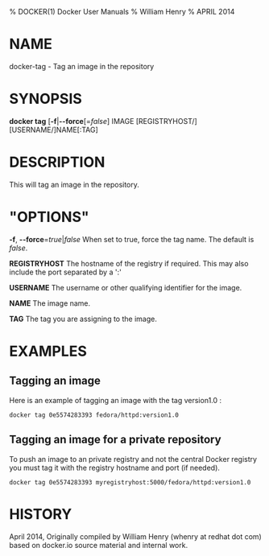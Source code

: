 % DOCKER(1) Docker User Manuals
% William Henry
% APRIL 2014
# NAME
docker-tag - Tag an image in the repository

# SYNOPSIS
**docker tag** [**-f**|**--force**[=*false*]
IMAGE [REGISTRYHOST/][USERNAME/]NAME[:TAG]

# DESCRIPTION
This will tag an image in the repository.

# "OPTIONS"
**-f**, **--force**=*true*|*false*
   When set to true, force the tag name. The default is *false*.

**REGISTRYHOST**
   The hostname of the registry if required. This may also include the port
separated by a ':'

**USERNAME**
   The username or other qualifying identifier for the image.

**NAME**
   The image name.

**TAG**
   The tag you are assigning to the image.

# EXAMPLES

## Tagging an image

Here is an example of tagging an image with the tag version1.0 :

    docker tag 0e5574283393 fedora/httpd:version1.0

## Tagging an image for a private repository

To push an image to an private registry and not the central Docker
registry you must tag it with the registry hostname and port (if needed).

    docker tag 0e5574283393 myregistryhost:5000/fedora/httpd:version1.0

# HISTORY
April 2014, Originally compiled by William Henry (whenry at redhat dot com)
based on docker.io source material and internal work.
